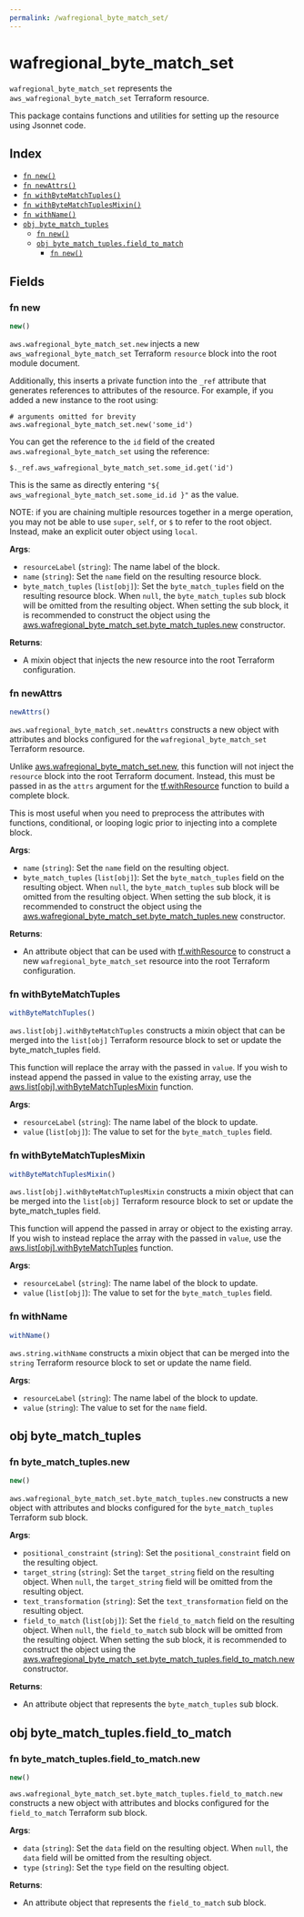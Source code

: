 ```yaml
---
permalink: /wafregional_byte_match_set/
---
```


# wafregional_byte_match_set

`wafregional_byte_match_set` represents the `aws_wafregional_byte_match_set` Terraform resource.



This package contains functions and utilities for setting up the resource using Jsonnet code.


## Index

* [`fn new()`](#fn-new)
* [`fn newAttrs()`](#fn-newattrs)
* [`fn withByteMatchTuples()`](#fn-withbytematchtuples)
* [`fn withByteMatchTuplesMixin()`](#fn-withbytematchtuplesmixin)
* [`fn withName()`](#fn-withname)
* [`obj byte_match_tuples`](#obj-byte_match_tuples)
  * [`fn new()`](#fn-byte_match_tuplesnew)
  * [`obj byte_match_tuples.field_to_match`](#obj-byte_match_tuplesfield_to_match)
    * [`fn new()`](#fn-byte_match_tuplesfield_to_matchnew)

## Fields

### fn new

```ts
new()
```


`aws.wafregional_byte_match_set.new` injects a new `aws_wafregional_byte_match_set` Terraform `resource`
block into the root module document.

Additionally, this inserts a private function into the `_ref` attribute that generates references to attributes of the
resource. For example, if you added a new instance to the root using:

    # arguments omitted for brevity
    aws.wafregional_byte_match_set.new('some_id')

You can get the reference to the `id` field of the created `aws.wafregional_byte_match_set` using the reference:

    $._ref.aws_wafregional_byte_match_set.some_id.get('id')

This is the same as directly entering `"${ aws_wafregional_byte_match_set.some_id.id }"` as the value.

NOTE: if you are chaining multiple resources together in a merge operation, you may not be able to use `super`, `self`,
or `$` to refer to the root object. Instead, make an explicit outer object using `local`.

**Args**:
  - `resourceLabel` (`string`): The name label of the block.
  - `name` (`string`): Set the `name` field on the resulting resource block.
  - `byte_match_tuples` (`list[obj]`): Set the `byte_match_tuples` field on the resulting resource block. When `null`, the `byte_match_tuples` sub block will be omitted from the resulting object. When setting the sub block, it is recommended to construct the object using the [aws.wafregional_byte_match_set.byte_match_tuples.new](#fn-byte_match_tuplesnew) constructor.

**Returns**:
- A mixin object that injects the new resource into the root Terraform configuration.


### fn newAttrs

```ts
newAttrs()
```


`aws.wafregional_byte_match_set.newAttrs` constructs a new object with attributes and blocks configured for the `wafregional_byte_match_set`
Terraform resource.

Unlike [aws.wafregional_byte_match_set.new](#fn-new), this function will not inject the `resource`
block into the root Terraform document. Instead, this must be passed in as the `attrs` argument for the
[tf.withResource](https://github.com/tf-libsonnet/core/tree/main/docs#fn-withresource) function to build a complete block.

This is most useful when you need to preprocess the attributes with functions, conditional, or looping logic prior to
injecting into a complete block.

**Args**:
  - `name` (`string`): Set the `name` field on the resulting object.
  - `byte_match_tuples` (`list[obj]`): Set the `byte_match_tuples` field on the resulting object. When `null`, the `byte_match_tuples` sub block will be omitted from the resulting object. When setting the sub block, it is recommended to construct the object using the [aws.wafregional_byte_match_set.byte_match_tuples.new](#fn-byte_match_tuplesnew) constructor.

**Returns**:
  - An attribute object that can be used with [tf.withResource](https://github.com/tf-libsonnet/core/tree/main/docs#fn-withresource) to construct a new `wafregional_byte_match_set` resource into the root Terraform configuration.


### fn withByteMatchTuples

```ts
withByteMatchTuples()
```

`aws.list[obj].withByteMatchTuples` constructs a mixin object that can be merged into the `list[obj]`
Terraform resource block to set or update the byte_match_tuples field.

This function will replace the array with the passed in `value`. If you wish to instead append the
passed in value to the existing array, use the [aws.list[obj].withByteMatchTuplesMixin](TODO) function.


**Args**:
  - `resourceLabel` (`string`): The name label of the block to update.
  - `value` (`list[obj]`): The value to set for the `byte_match_tuples` field.


### fn withByteMatchTuplesMixin

```ts
withByteMatchTuplesMixin()
```

`aws.list[obj].withByteMatchTuplesMixin` constructs a mixin object that can be merged into the `list[obj]`
Terraform resource block to set or update the byte_match_tuples field.

This function will append the passed in array or object to the existing array. If you wish
to instead replace the array with the passed in `value`, use the [aws.list[obj].withByteMatchTuples](TODO)
function.


**Args**:
  - `resourceLabel` (`string`): The name label of the block to update.
  - `value` (`list[obj]`): The value to set for the `byte_match_tuples` field.


### fn withName

```ts
withName()
```

`aws.string.withName` constructs a mixin object that can be merged into the `string`
Terraform resource block to set or update the name field.



**Args**:
  - `resourceLabel` (`string`): The name label of the block to update.
  - `value` (`string`): The value to set for the `name` field.


## obj byte_match_tuples



### fn byte_match_tuples.new

```ts
new()
```


`aws.wafregional_byte_match_set.byte_match_tuples.new` constructs a new object with attributes and blocks configured for the `byte_match_tuples`
Terraform sub block.



**Args**:
  - `positional_constraint` (`string`): Set the `positional_constraint` field on the resulting object.
  - `target_string` (`string`): Set the `target_string` field on the resulting object. When `null`, the `target_string` field will be omitted from the resulting object.
  - `text_transformation` (`string`): Set the `text_transformation` field on the resulting object.
  - `field_to_match` (`list[obj]`): Set the `field_to_match` field on the resulting object. When `null`, the `field_to_match` sub block will be omitted from the resulting object. When setting the sub block, it is recommended to construct the object using the [aws.wafregional_byte_match_set.byte_match_tuples.field_to_match.new](#fn-byte_match_tuplesfield_to_matchnew) constructor.

**Returns**:
  - An attribute object that represents the `byte_match_tuples` sub block.


## obj byte_match_tuples.field_to_match



### fn byte_match_tuples.field_to_match.new

```ts
new()
```


`aws.wafregional_byte_match_set.byte_match_tuples.field_to_match.new` constructs a new object with attributes and blocks configured for the `field_to_match`
Terraform sub block.



**Args**:
  - `data` (`string`): Set the `data` field on the resulting object. When `null`, the `data` field will be omitted from the resulting object.
  - `type` (`string`): Set the `type` field on the resulting object.

**Returns**:
  - An attribute object that represents the `field_to_match` sub block.
